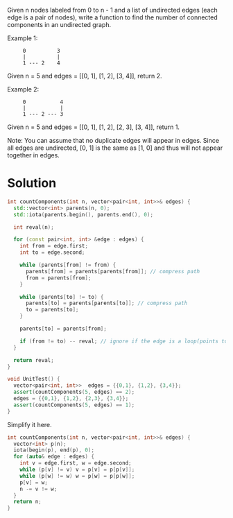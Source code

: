 Given n nodes labeled from 0 to n - 1 and a list of undirected edges (each edge is a pair of nodes), write a function to find the number of connected components in an undirected graph.

Example 1:

```
     0          3
     |          |
     1 --- 2    4
```
Given n = 5 and edges = [[0, 1], [1, 2], [3, 4]], return 2.
  

Example 2:
```
     0           4
     |           |
     1 --- 2 --- 3
```
Given n = 5 and edges = [[0, 1], [1, 2], [2, 3], [3, 4]], return 1.

Note:
You can assume that no duplicate edges will appear in edges. Since all edges are undirected, [0, 1] is the same as [1, 0] and thus will not appear together in edges.

# Solution

```cpp
int countComponents(int n, vector<pair<int, int>>& edges) {
  std::vector<int> parents(n, 0);
  std::iota(parents.begin(), parents.end(), 0);

  int reval(n);

  for (const pair<int, int> &edge : edges) {
    int from = edge.first;
    int to = edge.second;

    while (parents[from] != from) {
      parents[from] = parents[parents[from]]; // compress path
      from = parents[from];
    }

    while (parents[to] != to) {
      parents[to] = parents[parents[to]]; // compress path
      to = parents[to];
    }

    parents[to] = parents[from];

    if (from != to) -- reval; // ignore if the edge is a loop(points to self)
  }

  return reval;
}

void UnitTest() {
  vector<pair<int, int>>  edges = {{0,1}, {1,2}, {3,4}};
  assert(countComponents(5, edges) == 2);
  edges = {{0,1}, {1,2}, {2,3}, {3,4}};
  assert(countComponents(5, edges) == 1);
}


```

Simplify it here.

```cpp  
int countComponents(int n, vector<pair<int, int>>& edges) {
  vector<int> p(n);
  iota(begin(p), end(p), 0);
  for (auto& edge : edges) {
    int v = edge.first, w = edge.second;
    while (p[v] != v) v = p[v] = p[p[v]];
    while (p[w] != w) w = p[w] = p[p[w]];
    p[v] = w;
    n -= v != w;
  }
  return n;
}
```
